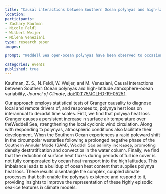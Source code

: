 ```yaml
---
title: "Causal interactions between Southern Ocean polynyas and high-latitude atmosphere-ocean variability"
location:
participants:
- Zachary Kaufman 
- Nicole Feldl 
- Wilbert Weijer
- Milena Veneziani
type: research paper 
images:

prompt: "Weddell Sea open-ocean polynyas have been observed to occasionally release heat from the deep ocean to the atmosphere, indicating that their sporadic appearances may be an important feature of high-latitude atmosphere-ocean variability. Yet, observations of the phenomenon are sparse and many standard resolution models represent these features poorly, if at all. In a new research paper in <i>Journal of Climate</i>, we use a fully coupled, synoptic-scale preindustrial control simulation of the Energy Exascale Earth System Model (E3SMv0-HR) to effectively simulate open-ocean polynyas and investigate their role in the cli0mate system."

categories: events
published: true
---
```


Kaufman, Z. S., N. Feldl, W. Weijer, and M. Veneziani, Causal interactions between Southern Ocean polynyas and high-latitude atmosphere-ocean variability, <i>Journal of Climate</i>, [doi:10.1175/JCLI-D-19-0525.1](https://doi.org/10.1175/JCLI-D-19-0525.1).

Our approach employs statistical tests of Granger causality to diagnose local and remote drivers of, and responses to, polynya heat loss on interannual to decadal time scales. First, we find that polynya heat loss Granger causes a persistent increase in surface air temperature over theWeddell Sea, strengthening the local cyclonic wind circulation. Along with responding to polynyas, atmospheric conditions also facilitate their development. When the Southern Ocean experiences a rapid poleward shift in the circumpolar westerlies following a prolonged negative phase of the Southern Annular Mode (SAM), Weddell Sea salinity increases, promoting density destratification and convection in the water column. Finally, we find that the reduction of surface heat fluxes during periods of full ice cover is not fully compensated by ocean heat transport into the high latitudes. This imbalance leads to a buildup of ocean heat content that supplies polynya heat loss. These results disentangle the complex, coupled climate processes that both enable the polynya’s existence and respond to it, providing insights to improve the representation of these highly episodic sea-ice features in climate models.


